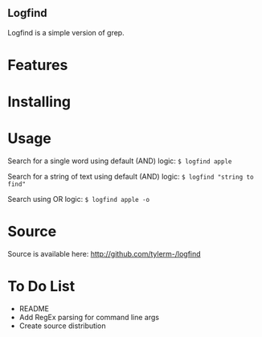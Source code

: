 Logfind
---

Logfind is a simple version of grep.

# Features

# Installing

# Usage
Search for a single word using default (AND) logic:
`$ logfind apple`

Search for a string of text using default (AND) logic:
`$ logfind "string to find"`

Search using OR logic:
`$ logfind apple -o`

# Source
Source is available here: http://github.com/tylerm-/logfind

# To Do List
* README
* Add RegEx parsing for command line args
* Create source distribution